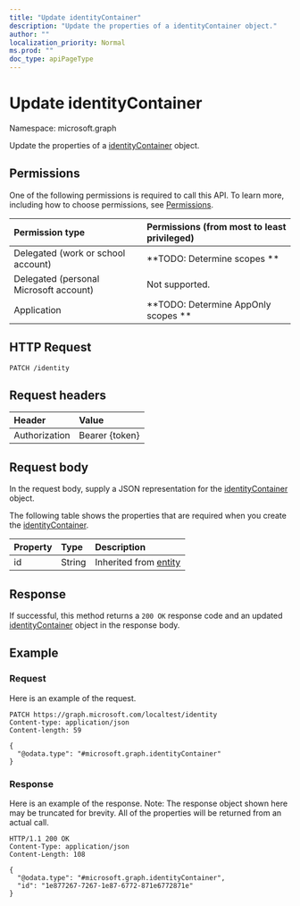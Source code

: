 ```yaml
---
title: "Update identityContainer"
description: "Update the properties of a identityContainer object."
author: ""
localization_priority: Normal
ms.prod: ""
doc_type: apiPageType
---
```


# Update identityContainer

Namespace: microsoft.graph

Update the properties of a [identityContainer](../resources/identitycontainer.md) object.

## Permissions
One of the following permissions is required to call this API. To learn more, including how to choose permissions, see [Permissions](/concepts/permissions-reference.md).

|Permission type|Permissions (from most to least privileged)|
|:---|:---|
|Delegated (work or school account)|**TODO: Determine scopes **|
|Delegated (personal Microsoft account)|Not supported.|
|Application|**TODO: Determine AppOnly scopes **|

## HTTP Request
<!-- {
  "blockType": "ignored"
}
-->
``` http
PATCH /identity
```

## Request headers
|Header|Value|
|:---|:---|
|Authorization|Bearer {token}|

## Request body
In the request body, supply a JSON representation for the [identityContainer](../resources/identitycontainer.md) object.

The following table shows the properties that are required when you create the [identityContainer](../resources/identitycontainer.md).

|Property|Type|Description|
|:---|:---|:---|
|id|String| Inherited from [entity](../resources/entity.md)|



## Response
If successful, this method returns a `200 OK` response code and an updated [identityContainer](../resources/identitycontainer.md) object in the response body.

## Example

### Request
Here is an example of the request.
<!-- {
  "blockType": "request",
  "name": "update_identitycontainer"
}
-->
``` http
PATCH https://graph.microsoft.com/localtest/identity
Content-type: application/json
Content-length: 59

{
  "@odata.type": "#microsoft.graph.identityContainer"
}
```

### Response
Here is an example of the response. Note: The response object shown here may be truncated for brevity. All of the properties will be returned from an actual call.
<!-- {
  "blockType": "response",
  "truncated": true
}
-->
``` http
HTTP/1.1 200 OK
Content-Type: application/json
Content-Length: 108

{
  "@odata.type": "#microsoft.graph.identityContainer",
  "id": "1e877267-7267-1e87-6772-871e6772871e"
}
```

